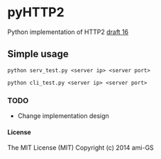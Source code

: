 pyHTTP2
=======

Python implementation of HTTP2 [draft 16](http://tools.ietf.org/html/draft-ietf-httpbis-http2-16 "draft 16")

## Simple usage
```
python serv_test.py <server ip> <server port>
```
```
python cli_test.py <server ip> <server port>
```

### TODO  
* Change implementation design

#### License
The MIT License (MIT) Copyright (c) 2014 ami-GS